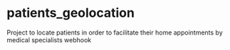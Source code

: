 # patients_geolocation
Project to locate patients in order to facilitate their home appointments by medical specialists
webhook
